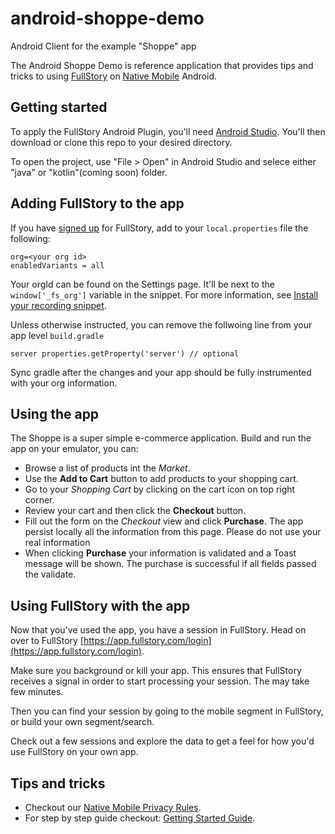 # android-shoppe-demo
Android Client for the example "Shoppe" app

The Android Shoppe Demo is reference application that provides tips and tricks to using [FullStory](https://www.fullstory.com/) on [Native Mobile](https://www.fullstory.com/mobile-apps/) Android.

## Getting started

To apply the FullStory Android Plugin, you'll need [Android Studio](https://developer.android.com/studio). You'll then download or clone this repo to your desired directory.

To open the project, use "File > Open" in Android Studio and selece either "java" or "kotlin"(coming soon) folder.

## Adding FullStory to the app

If you have [signed up](https://www.fullstory.com/plans/) for FullStory, add to your `local.properties` file the following:
```
org=<your org id>
enabledVariants = all
```
Your orgId can be found on the Settings page.  It'll be next to the `window['_fs_org']` variable in the snippet.  For more information, see [Install your recording snippet](https://help.fullstory.com/hc/en-us/articles/360020828233#Install).

Unless otherwise instructed, you can remove the follwoing line from your app level `build.gradle`
```
server properties.getProperty('server') // optional
```

Sync gradle after the changes and your app should be fully instrumented with your org information.

## Using the app

The Shoppe is a super simple e-commerce application. Build and run the app on your emulator, you can:

- Browse a list of products int the _Market_.
- Use the **Add to Cart** button to add products to your shopping cart.
- Go to your _Shopping Cart_ by clicking on the cart icon on top right corner.
- Review your cart and then click the **Checkout** button.
- Fill out the form on the _Checkout_ view and click **Purchase**. The app persist locally all the information from this page. Please do not use your real information
- When clicking **Purchase** your information is validated and a Toast message will be shown. The purchase is successful if all fields passed the validate.

## Using FullStory with the app

Now that you've used the app, you have a session in FullStory. Head on over to FullStory [https://app.fullstory.com/login](https://app.fullstory.com/login).

Make sure you background or kill your app. This ensures that FullStory receives a signal in order to start processing your session. The may take few minutes.

Then you can find your session by going to the mobile segment in FullStory, or build your own segment/search.

Check out a few sessions and explore the data to get a feel for how you'd use FullStory on your own app.

## Tips and tricks

- Checkout our [Native Mobile Privacy Rules](https://help.fullstory.com/hc/en-us/articles/360043356573-Native-Mobile-Privacy-Rules).
- For step by step guide checkout: [Getting Started Guide](https://help.fullstory.com/hc/en-us/articles/360040596093-Getting-Started-with-Android-Recording).